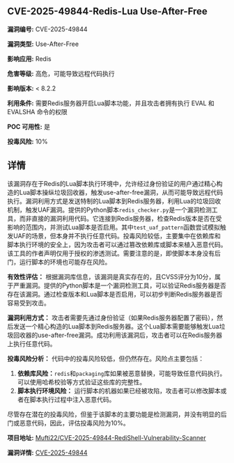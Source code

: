 ## CVE-2025-49844-Redis-Lua Use-After-Free

**漏洞编号:** CVE-2025-49844

**漏洞类型:** Use-After-Free

**影响应用:** Redis

**危害等级:** 高危，可能导致远程代码执行

**影响版本:** < 8.2.2

**利用条件:** 需要Redis服务器开启Lua脚本功能，并且攻击者拥有执行 EVAL 和 EVALSHA 命令的权限

**POC 可用性:** 是

**投毒风险:** 10%

## 详情

该漏洞存在于Redis的Lua脚本执行环境中，允许经过身份验证的用户通过精心构造的Lua脚本操纵垃圾回收器，触发use-after-free漏洞，从而可能导致远程代码执行。漏洞利用方式是发送特制的Lua脚本到Redis服务器，利用Lua的垃圾回收机制，触发UAF漏洞。提供的Python脚本`redis_checker.py`是一个漏洞检测工具，而非直接的漏洞利用代码。它连接到Redis服务器，检查Redis版本是否在受影响的范围内，并测试Lua脚本是否启用。其中`test_uaf_pattern`函数尝试模拟触发UAF的场景，但本身并不执行任意代码。投毒风险较低，主要集中在依赖库和脚本执行环境的安全上，因为攻击者可以通过篡改依赖库或脚本来植入恶意代码。该工具的作者声明仅用于授权的渗透测试。需要注意的是，即使脚本本身没有后门，运行脚本的环境也可能存在风险。

**有效性评估：**
根据漏洞库信息，该漏洞是真实存在的，且CVSS评分为10分，属于严重漏洞。提供的Python脚本是一个漏洞检测工具，可以验证Redis服务器是否存在该漏洞。通过检查版本和Lua脚本是否启用，可以初步判断Redis服务器是否容易受到攻击。

**漏洞利用方式：**
攻击者需要先通过身份验证（如果Redis服务器配置了密码），然后发送一个精心构造的Lua脚本到Redis服务器。这个Lua脚本需要能够触发Lua垃圾回收器的use-after-free漏洞。成功利用该漏洞后，攻击者可以在Redis服务器上执行任意代码。

**投毒风险分析：**
代码中的投毒风险较低，但仍然存在。风险点主要包括：

1.  **依赖库风险：**`redis`和`packaging`库如果被恶意替换，可能导致任意代码执行。可以使用哈希校验等方式验证这些库的完整性。
2.  **脚本执行环境风险：** 运行脚本的机器如果已经被攻陷，攻击者可以修改脚本或者在脚本执行过程中注入恶意代码。

尽管存在潜在的投毒风险，但鉴于该脚本的主要功能是检测漏洞，并没有明显的后门或恶意代码，因此，评估投毒风险为10%。

**项目地址:** [Mufti22/CVE-2025-49844-RediShell-Vulnerability-Scanner](https://github.com/Mufti22/CVE-2025-49844-RediShell-Vulnerability-Scanner)

**漏洞详情:** [CVE-2025-49844](https://nvd.nist.gov/vuln/detail/CVE-2025-49844)